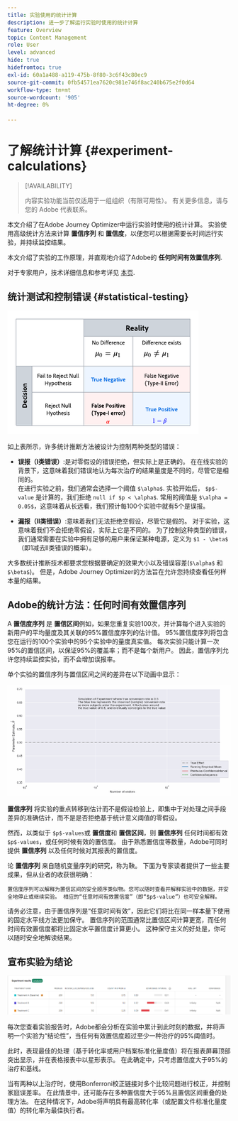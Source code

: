 ```yaml
---
title: 实验使用的统计计算
description: 进一步了解运行实验时使用的统计计算
feature: Overview
topic: Content Management
role: User
level: advanced
hide: true
hidefromtoc: true
exl-id: 60a1a488-a119-475b-8f80-3c6f43c80ec9
source-git-commit: 0fb54571ea7620c981e746f8ac240b675e2f0d64
workflow-type: tm+mt
source-wordcount: '905'
ht-degree: 0%

---
```


# 了解统计计算 {#experiment-calculations}

>[!AVAILABILITY]
>
>内容实验功能当前仅适用于一组组织（有限可用性）。 有关更多信息，请与您的 Adobe 代表联系。

本文介绍了在Adobe Journey Optimizer中运行实验时使用的统计计算。 实验使用高级统计方法来计算 **置信序列** 和 **置信度**，以便您可以根据需要长时间运行实验，并持续监控结果。

本文介绍了实验的工作原理，并直观地介绍了Adobe的 **任何时间有效置信序列**.

对于专家用户，技术详细信息和参考详见 [本页](https://experienceleague.adobe.com/docs/journey-optimizer/assets/confidence_sequence_technical_details.pdf?lang=en).

## 统计测试和控制错误 {#statistical-testing}

![](assets/technote_1.png)

如上表所示，许多统计推断方法被设计为控制两种类型的错误：

* **误报（I类错误）**:是对零假设的错误拒绝，但实际上是正确的。 在在线实验的背景下，这意味着我们错误地认为每次治疗的结果量度是不同的，尽管它是相同的。
   </br>在进行实验之前，我们通常会选择一个阈值 `$\alpha$`. 实验开始后， `$p$-value` 是计算的，我们拒绝 `null if $p < \alpha$`. 常用的阈值是 `$\alpha = 0.05$`，这意味着从长远看，我们预计每100个实验中就有5个是误报。

* **漏报（II类错误）**:意味着我们无法拒绝空假设，尽管它是假的。 对于实验，这意味着我们不会拒绝零假设，实际上它是不同的。 为了控制这种类型的错误，我们通常需要在实验中拥有足够的用户来保证某种电源，定义为 `$1 - \beta$`（即1减去II类错误的概率）。

大多数统计推断技术都要求您根据要确定的效果大小以及错误容差(`$\alpha$` 和 `$\beta$`)。 但是，Adobe Journey Optimizer的方法旨在允许您持续查看任何样本量的结果。

## Adobe的统计方法：任何时间有效置信序列

A **置信度序列** 是 **置信区间**&#x200B;例如，如果您重复实验100次，并计算每个进入实验的新用户的平均量度及其关联的95%置信度序列的估计值。 95%置信度序列将包含您在运行的100个实验中的95个实验中的量度真实值。 每次实验只能计算一次95%的置信区间，以保证95%的覆盖率；而不是每个新用户。 因此，置信序列允许您持续监控实验，而不会增加误报率。

单个实验的置信序列与置信区间之间的差异在以下动画中显示：

![](assets/technote_2.gif)

**置信序列** 将实验的重点转移到估计而不是假设检验上，即集中于对处理之间手段差异的准确估计，而不是是否拒绝基于统计意义阈值的零假设。

然而，以类似于 `$p$-values`或 **置信度**&#x200B;和 **置信区间**，则 **置信序列** 任何时间都有效 `$p$-values`，或任何时候有效的置信度。 由于熟悉置信度等数量，Adobe可同时提供 **置信序列** 以及任何时候对其报表的置信度。

论 **置信序列** 来自随机变量序列的研究，称为鞅。 下面为专家读者提供了一些主要成果，但从业者的收获很明确：

    置信度序列可以解释为置信区间的安全顺序类似物。您可以随时查看并解释实验中的数据，并安全地停止或继续实验。 相应的“任意时间有效置信度”（即“$p$-value”）也可安全解释。

请务必注意，由于置信序列是“任意时间有效”，因此它们将比在同一样本量下使用的固定水平线方法更加保守。 置信序列的范围通常比置信区间计算更宽，而任何时间有效置信度都将比固定水平置信度计算更小。 这种保守主义的好处是，你可以随时安全地解读结果。

## 宣布实验为结论

![](assets/experimentation_report_2.png)

每次您查看实验报告时，Adobe都会分析在实验中累计到此时刻的数据，并将声明一个实验为“结论性”，当任何有效置信度超过至少一种治疗的95%阈值时。

此时，表现最佳的处理（基于转化率或用户档案标准化量度值）将在报表屏幕顶部突出显示，并在表格报表中以星形表示。 在此确定中，只考虑置信度大于95%的治疗和基线。

当有两种以上治疗时，使用Bonferroni校正链接对多个比较问题进行校正，并控制家庭误差率。 在此情景中，还可能存在多种置信度大于95%且置信区间重叠的处理方法。 在这种情况下，Adobe将声明具有最高转化率（或配置文件标准化量度值）的转化率为最佳执行者。

